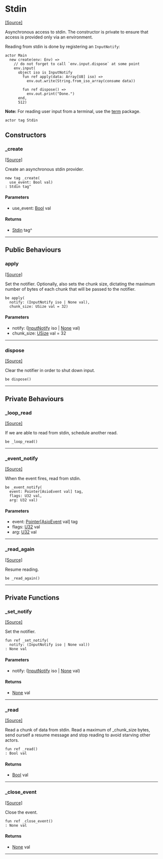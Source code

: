 # Stdin
<span class="source-link">[[Source]](src/builtin/stdin.md#L43)</span>

Asynchronous access to stdin. The constructor is private to ensure that
access is provided only via an environment.

Reading from stdin is done by registering an `InputNotify`:

```pony
actor Main
  new create(env: Env) =>
    // do not forget to call `env.input.dispose` at some point
    env.input(
      object iso is InputNotify
        fun ref apply(data: Array[U8] iso) =>
          env.out.write(String.from_iso_array(consume data))

        fun ref dispose() =>
          env.out.print("Done.")
      end,
      512)
```

**Note:** For reading user input from a terminal, use the [term](term--index.md) package.


```pony
actor tag Stdin
```

## Constructors

### _create
<span class="source-link">[[Source]](src/builtin/stdin.md#L72)</span>


Create an asynchronous stdin provider.


```pony
new tag _create(
  use_event: Bool val)
: Stdin tag^
```
#### Parameters

*   use_event: [Bool](builtin-Bool.md) val

#### Returns

* [Stdin](builtin-Stdin.md) tag^

---

## Public Behaviours

### apply
<span class="source-link">[[Source]](src/builtin/stdin.md#L78)</span>


Set the notifier. Optionally, also sets the chunk size, dictating the
maximum number of bytes of each chunk that will be passed to the notifier.


```pony
be apply(
  notify: (InputNotify iso | None val),
  chunk_size: USize val = 32)
```
#### Parameters

*   notify: ([InputNotify](builtin-InputNotify.md) iso | [None](builtin-None.md) val)
*   chunk_size: [USize](builtin-USize.md) val = 32

---

### dispose
<span class="source-link">[[Source]](src/builtin/stdin.md#L86)</span>


Clear the notifier in order to shut down input.


```pony
be dispose()
```

---

## Private Behaviours

### _loop_read
<span class="source-link">[[Source]](src/builtin/stdin.md#L115)</span>


If we are able to read from stdin, schedule another read.


```pony
be _loop_read()
```

---

### _event_notify
<span class="source-link">[[Source]](src/builtin/stdin.md#L123)</span>


When the event fires, read from stdin.


```pony
be _event_notify(
  event: Pointer[AsioEvent val] tag,
  flags: U32 val,
  arg: U32 val)
```
#### Parameters

*   event: [Pointer](builtin-Pointer.md)\[[AsioEvent](builtin-AsioEvent.md) val\] tag
*   flags: [U32](builtin-U32.md) val
*   arg: [U32](builtin-U32.md) val

---

### _read_again
<span class="source-link">[[Source]](src/builtin/stdin.md#L133)</span>


Resume reading.


```pony
be _read_again()
```

---

## Private Functions

### _set_notify
<span class="source-link">[[Source]](src/builtin/stdin.md#L92)</span>


Set the notifier.


```pony
fun ref _set_notify(
  notify: (InputNotify iso | None val))
: None val
```
#### Parameters

*   notify: ([InputNotify](builtin-InputNotify.md) iso | [None](builtin-None.md) val)

#### Returns

* [None](builtin-None.md) val

---

### _read
<span class="source-link">[[Source]](src/builtin/stdin.md#L139)</span>


Read a chunk of data from stdin. Read a maximum of _chunk_size bytes, send
ourself a resume message and stop reading to avoid starving other actors.


```pony
fun ref _read()
: Bool val
```

#### Returns

* [Bool](builtin-Bool.md) val

---

### _close_event
<span class="source-link">[[Source]](src/builtin/stdin.md#L194)</span>


Close the event.


```pony
fun ref _close_event()
: None val
```

#### Returns

* [None](builtin-None.md) val

---

